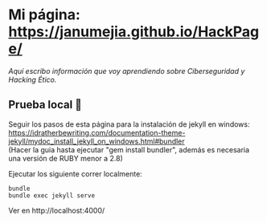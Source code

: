 # Mi página: https://janumejia.github.io/HackPage/

_Aquí escribo información que voy aprendiendo sobre Ciberseguridad y Hacking Ético._

## Prueba local 🚀

Seguir los pasos de esta página para la instalación de jekyll en windows:<br>https://idratherbewriting.com/documentation-theme-jekyll/mydoc_install_jekyll_on_windows.html#bundler <br>(Hacer la guia hasta ejecutar "gem install bundler", además es necesaria una versión de RUBY menor a 2.8)

Ejecutar los siguiente correr localmente:
```
bundle
bundle exec jekyll serve
```

Ver en http://localhost:4000/
